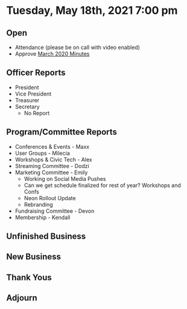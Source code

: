 # Tuesday, May 18th, 2021 7:00 pm

## Open

- Attendance (please be on call with video enabled)
- Approve [March 2020 Minutes](https://github.com/techlahoma/board_meetings/blob/master/2021/03_March_minutes.md)

## Officer Reports

- President
- Vice President
- Treasurer 
- Secretary 
	- No Report

## Program/Committee Reports

- Conferences & Events - Maxx
- User Groups - Milecia
- Workshops & Civic Tech - Alex
- Streaming Committee - Dodzi 
- Marketing Committee - Emily
	- Working on Social Media Pushes
	- Can we get schedule finalized for rest of year? Workshops and Confs
	- Neon Rollout Update
	- Rebranding
- Fundraising Committee - Devon
- Membership - Kendall

## Unfinished Business

## New Business

## Thank Yous

## Adjourn
